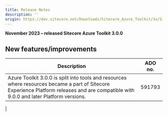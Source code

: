 ```yaml
---
title: Release Notes
description: ''
origin: https://dev.sitecore.net/Downloads/Sitecore_Azure_Toolkit/3x/Sitecore_Azure_Toolkit_300/Release_Notes
---
```


**November 2023 – released Sitecore Azure Toolkit 3.0.0**

## New features/improvements

 | Description | ADO no. |
 | --- | --- |
 | ​​Azure Toolkit 3.0.0 is split into tools and resources where resources became a part of Sitecore Experience Platform releases and are compatible with 9.0.0 and later Platform versions. | 591793  
 |